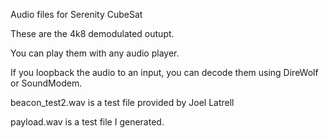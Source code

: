 Audio files for Serenity CubeSat

These are the 4k8 demodulated outupt.

You can play them with any audio player.

If you loopback the audio to an input, you can decode them using DireWolf or SoundModem.

beacon_test2.wav is a test file provided by Joel Latrell

payload.wav is a test file I generated.
